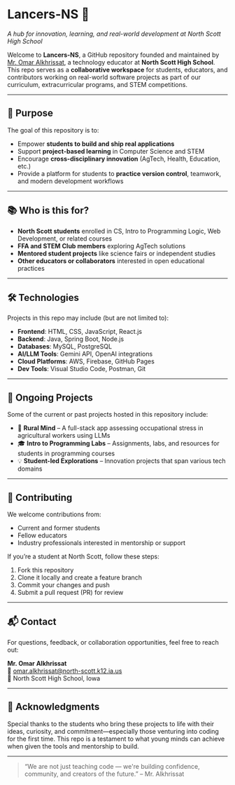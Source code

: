 # Lancers-NS 🚀  
*A hub for innovation, learning, and real-world development at North Scott High School*

Welcome to **Lancers-NS**, a GitHub repository founded and maintained by [Mr. Omar Alkhrissat](mailto:omar.alkhrissat@north-scott.k12.ia.us), a technology educator at **North Scott High School**. This repo serves as a **collaborative workspace** for students, educators, and contributors working on real-world software projects as part of our curriculum, extracurricular programs, and STEM competitions.

---

## 🎯 Purpose

The goal of this repository is to:

- Empower **students to build and ship real applications**
- Support **project-based learning** in Computer Science and STEM
- Encourage **cross-disciplinary innovation** (AgTech, Health, Education, etc.)
- Provide a platform for students to **practice version control**, teamwork, and modern development workflows

---

## 📚 Who is this for?

- **North Scott students** enrolled in CS, Intro to Programming Logic, Web Development, or related courses
- **FFA and STEM Club members** exploring AgTech solutions
- **Mentored student projects** like science fairs or independent studies
- **Other educators or collaborators** interested in open educational practices

---

## 🛠 Technologies

Projects in this repo may include (but are not limited to):

- **Frontend**: HTML, CSS, JavaScript, React.js
- **Backend**: Java, Spring Boot, Node.js
- **Databases**: MySQL, PostgreSQL
- **AI/LLM Tools**: Gemini API, OpenAI integrations
- **Cloud Platforms**: AWS, Firebase, GitHub Pages
- **Dev Tools**: Visual Studio Code, Postman, Git

---

## 🚧 Ongoing Projects

Some of the current or past projects hosted in this repository include:

- 🌾 **Rural Mind** – A full-stack app assessing occupational stress in agricultural workers using LLMs
- 🎓 **Intro to Programming Labs** – Assignments, labs, and resources for students in programming courses
- 💡 **Student-led Explorations** – Innovation projects that span various tech domains

---

## 🤝 Contributing

We welcome contributions from:

- Current and former students  
- Fellow educators  
- Industry professionals interested in mentorship or support  

If you’re a student at North Scott, follow these steps:
1. Fork this repository
2. Clone it locally and create a feature branch
3. Commit your changes and push
4. Submit a pull request (PR) for review

---

## 📬 Contact

For questions, feedback, or collaboration opportunities, feel free to reach out:

**Mr. Omar Alkhrissat**  
📧 [omar.alkhrissat@north-scott.k12.ia.us](mailto:omar.alkhrissat@north-scott.k12.ia.us)  
🏫 North Scott High School, Iowa

---

## 🌟 Acknowledgments

Special thanks to the students who bring these projects to life with their ideas, curiosity, and commitment—especially those venturing into coding for the first time. This repo is a testament to what young minds can achieve when given the tools and mentorship to build.

---

> “We are not just teaching code — we're building confidence, community, and creators of the future.” – Mr. Alkhrissat
